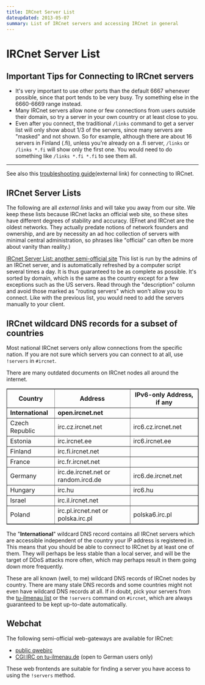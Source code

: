 ```yaml
---
title: IRCnet Server List
dateupdated: 2013-05-07
summary: List of IRCnet servers and accessing IRCnet in general
---
```


# IRCnet Server List

## Important Tips for Connecting to IRCnet servers

* It's very important to use other ports than the default 6667 whenever possible, since that port tends to be very busy. Try something else in the 6660-6669 range instead.
* Many IRCnet servers allow none or few connections from users outside their domain, so try a server in your own country or at least close to you.
* Even after you connect, the traditional `/links` command to get a server list will only show about 1/3 of the servers, since many servers are "masked" and not shown. So for example, although there are about 16 servers in Finland (.fi), unless you're already on a .fi server, `/links` or `/links *.fi` will show only the first one. You would need to do something like `/links *.fi *.fi` to see them all.

* * *

See also this [troubleshooting guide](http://www.ircnet.com/troubles.html)(external link) for connecting to IRCnet.


## IRCnet Server Lists

The following are all *external links* and will take you away from our site. We keep these lists because IRCnet lacks an official web site, so these sites have different degrees of stability and accuracy. 
(EFnet and IRCnet are the oldest networks. They actually predate notions of network founders and ownership, and are by necessity an ad hoc collection of servers with minimal central administration, so phrases like "official" can often be more about vanity than reality.)

[IRCnet Server List: another semi-official site](http://irc.tu-ilmenau.de/all_servers/)
This list is run by the admins of an IRCnet server, and is automatically refreshed by a computer script several times a day. It is thus guaranteed to be as complete as possible. It's sorted by domain, which is the same as the country except for a few exceptions such as the US servers. Read through the "description" column and avoid those marked as "routing servers" which won't allow you to connect. Like with the previous list, you would need to add the servers manually to your client.

## IRCnet wildcard DNS records for a subset of countries

Most national IRCnet servers only allow connections from the specific nation.
If you are not sure which servers you can connect to at all, use `!servers` in
`#ircnet`.

There are many outdated documents on IRCnet nodes all around the internet.

<table width="80%" border="1">
 <thead>
 <tr>
  <th>Country</th>
  <th>Address</th>
  <th>IPv6-only Address, if any</th>
 </tr>
 </thead>
 <tbody>
 <tr>
  <td><b>International</b></td>
  <td><b>open.ircnet.net</b></td>
  <td></td>
 </tr>
 <tr>
  <td>Czech Republic</td>
  <td>irc.cz.ircnet.net</td>
  <td>irc6.cz.ircnet.net</td>
 <tr>
  <td>Estonia</td>
  <td>irc.ircnet.ee</td>
  <td>irc6.ircnet.ee</td>
 </tr>
 <tr>
  <td>Finland</td>
  <td>irc.fi.ircnet.net</td>
  <td></td>
 </tr>
 <tr>
  <td>France</td>
  <td>irc.fr.ircnet.net</td>
  <td></td>
 </tr>
 <tr>
  <td>Germany</td>
  <td>irc.de.ircnet.net or random.ircd.de</td>
  <td>irc6.de.ircnet.net</td>
 </tr>
 <tr>
  <td>Hungary</td>
  <td>irc.hu</td>
  <td>irc6.hu</td>
 </tr>
 <tr>
  <td>Israel</td>
  <td>irc.il.ircnet.net</td>
  <td></td>
 </tr>
 <tr>
  <td>Poland</td>
  <td>irc.pl.ircnet.net or polska.irc.pl</td>
  <td>polska6.irc.pl</td>
 </tr>
 </tbody>
</table>

The "<b>International</b>" wildcard DNS record contains all IRCnet
servers which are accessible independent of the country your IP address is
registered in. This means that you should be able to connect to IRCnet by at
least one of them. They will perhaps be less stable than a local server, and
will be the target of DDoS attacks more often, which may perhaps result in them
going down more frequently.

These are all known (well, to me) wildcard DNS records of IRCnet nodes by
country. There are many stale DNS records and some countries might not even
have wildcard DNS records at all. If in doubt, pick your servers from the
[tu-ilmenau list](http://irc.tu-ilmenau.de/all_servers/) or the `!servers`
command on `#ircnet`, which are always guaranteed to be kept up-to-date
automatically.

## Webchat

The following semi-official web-gateways are available for IRCnet:

* [public qwebirc](http://webchat.ircnet.net)
* [CGI:IRC on tu-ilmenau.de](http://irc.tu-ilmenau.de/web-irc/) (open to German users only)

These web frontends are suitable for finding a server you have access to using the `!servers` method.



